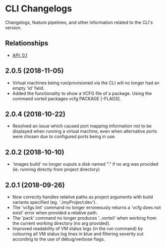 # CLI Changelogs

Changelogs, feature pipelines, and other information related to the CLI's 
version.

## Relationships
- [API: 0.1](../../api/0.1)

## 2.0.5 (2018-11-05)
- Virtual machines being run/provisioned via the CLI will no longer had an empty 'id' field.
- Added the functionality to show a VCFG file of a package. Using the command vorteil packages vcfg PACKAGE [-FLAGS].
  
## 2.0.4 (2018-10-22)
- Resolved an issue which caused port mapping information not to be displayed when running a virtual machine, even when alternative ports were chosen due to configured ports being in use.

## 2.0.2 (2018-10-10)
- 'images build' no longer ouputs a disk named "." if no arg was provided (ie. running directly from project directory)

## 2.0.1 (2018-09-26)
- Now correctly handles relative paths as project arguments with build variants specified (eg. './myProject:dev').
- The 'vcfgs lint' command no longer erroneously returns a 'vcfg does not exist' error when provided a relative path.
- The 'pack' command no longer produces '..vorteil' when working from the current working directory (no arg provided).
- Improved readability of VM status logs (in the run command) by colouring all VM status log lines in blue and filtering severity out according to the use of debug/verbose flags.